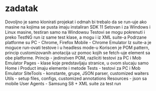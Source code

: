 # zadatak

Dovoljno je samo klonirati projekat i odmah bi trebalo da se run-uje ako masine na kojima se pusta imaju instaliran SDK 11
Setovan i za Windows i Linux masine, testiran samo na Windowsu
Testovi se mogu pokrenuti i preko TestNG run iz same test klase, a mogu i iz XML suite-a 
Podrzane platforme su PC - Chrome, Firefox
                      Mobile - Chrome Emulator
Iz suite-a je moguce run-ovati testove i u headless mode-u
Koriscen je POM pattern, princip customizovanih anotacija uz pomoc kojih se fetch-uje element sa obe platforme. 
Princip - jedinstven POM, razliciti testovi za PC i Mob Emulator
Pages - klase koje predstavljaju stranice, u ovom slucaju samo Home i Product imaju elemente i metode
Tests - testovi za PC i Mob Emulator
SiteTools - konstante, grupe, JSON parser, customized waiters
Utils - setup files, configs, customized annotations
Resources - json sa mobile User Agents - Samsung S8 + XML suite za test run
